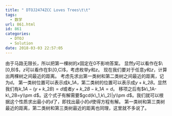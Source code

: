 ```yaml
---
title: " DTOJ2474ZCC Loves Trees\t\t"
tags:
  - 数学
url: 861.html
id: 861
categories:
  - DTOJ
  - Solution
date: 2018-03-03 22:57:05
---
```


由于马路无限长，所以把第一棵树的$x$固定在$0$不影响答案。 显然$y$可以看作在$\[0,B)$，$z$可以看作在$\[0,C)$，考虑枚举$y$和$z$。 现在我们要对于任意$y$和$z$，计算出两棵树之间最近的距离。 考虑先求出第一类树和第二类树之间最近的距离，记为$d$。 第一类树位置可以表示成$k\_1A$，第二类树的位置可以表示成$y+k\_2B$。显然我们有$k\_1A-(y+k\_2B)=d$或者$y+k\_2B-k\_1A=d$。 移项之后有$k\_1A-k\_2B=y\\pm d$。这个式子有解需要$gcd(k\_1,k\_2)|y\\pm d$。我们就可以根据这个性质求出最小的$d$了，即找出最小的$d$使得方程有解。 第一类树和第三类树最近的距离，第二类树和第三类树最近的距离也同理，这里就不多说了。